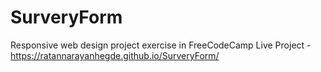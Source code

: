 # SurveryForm
Responsive web design project exercise in FreeCodeCamp
Live Project - https://ratannarayanhegde.github.io/SurveryForm/
